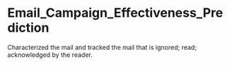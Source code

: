 # Email_Campaign_Effectiveness_Prediction
Characterized the mail and tracked the mail that is ignored; read; acknowledged by the reader.

